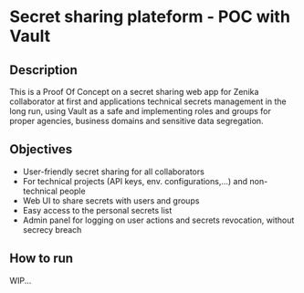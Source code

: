 # Secret sharing plateform - POC with Vault

## Description

This is a Proof Of Concept on a secret sharing web app for Zenika collaborator at first and applications technical secrets management in the long run, using Vault as a safe and implementing roles and groups for proper agencies, business domains and sensitive data segregation.


## Objectives

 - User-friendly secret sharing for all collaborators
 - For technical projects (API keys, env. configurations,...) and non-technical people
 - Web UI to share secrets with users and groups
 - Easy access to the personal secrets list
 - Admin panel for logging on user actions and secrets revocation, without secrecy breach

## How to run

WIP...
